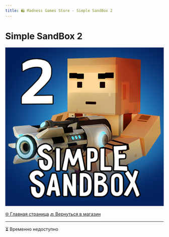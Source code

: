 ```yaml
---
title: 🛍️ Madness Games Store - Simple SandBox 2
---
```


<link rel="stylesheet" href="css/style.css">

# Simple SandBox 2

![MGSssb2logo](https://github.com/GamzeeChert/gamzeechert.github.io/blob/main/_madnessgamesstore%2F_pictures%2FMGSssb2logo.png?raw=true)

<a href="./index.html" class="button-link">🌐 Главная страница</a>
<a href="./MGSMain.html" class="button-link">🔙 Вернуться в магазин</a>

- - - - -

<!-- ## Доступные товары

 - Валюта:
   - Монеты:
     - **80.000 SC** - 99.00 руб / 62 TGs
     - **180.000 SC** - 200.00 руб / 123 TGs
     - **300.000 SC** - 300.00 руб / 184 TGs
     - **450.000 SC** - 400.00 руб / 245 TGs
     - **1.000.000 SC** - 800.00 руб / 489 TGs
   - Кристаллы:
     - **80 CR** - 99.00 руб / 62 TGs
     - **180 CR** - 200.00 руб / 123 TGs
     - **300 CR** - 300.00 руб / 184 TGs
     - **450 CR** - 400.00 руб / 245 TGs
     - **1.000 CR** - 800.00 руб / 489 TGs
   - Ключи:
     - **255 Keys** - 139.00 руб / 86 TGs
     - **650 Keys** - 300.00 руб / 184 TGs
     - **1450 Keys** - 600.00 руб / 368 TGs
 - Паки:
   - **Apocalypse Pack** - 900.00 руб / 550 TGs
   - **Apocalypse Interiors Pack** - 250.00 руб / 154 TGs
   - **Apocalypse Wasteland (All Pack)** - 1125.00 руб / 688 TGs
   - **Apocalypse Wasteland (Props)** - 799.00 руб / 489 TGs
   - **Apocalypse Wasteland (Cars)** - 499.00 руб / 306 TGs
   - **Apocalypse Wasteland (Characters)** - 400.00 руб / 245 TGs
   - **Stalker Pack** - 699.00 руб / 428 TGs
   - **Cyber Ninja Pack** - 1000.00 руб / 611 TGs
   - **Starter Pack** - 350.00 руб / 215 TGs
   - **Arctic Ops Bundle** - 349.00 руб / 214 TGs
   - **Elite Bundle** - 399.00 руб / 245 TGs
   - **WW2 Pack** - 800.00 руб / 489 TGs
   - **Хоккейная банда** - 450.00 руб / 276 TGs
   - **Байкерский Пак** - 450.00 руб / 276 TGs
 - Паки армий стран:
   - 🇬🇧 **Армия Британии** - 350.00 руб / 215 TGs
   - 🇩🇪 **Армия Германии** - 599.00 руб / 368 TGs
   - 🇧🇷 **Армия Бразилии** - 425.00 руб / 261 TGs
   - 🇰🇿 **Армия Казахстана** - 599.00 руб / 368 TGs
   - 🇺🇲 **Армия США** - 499.00 руб / 306 TGs
 - Скины на персонажа:
   - **Halloween Skin #1** - 200.00 руб / 123 TGs
   - **Halloween Skin #2** - 200.00 руб / 123 TGs
   - **Creatures Skins** - 150.00 руб / 93 TGs
   - **HD Skins** - 250.00 руб / 154 TGs
   - **Mafia Skins** - 225.00 руб / 139 TGs
 - Оружие:
   - **Skins REKT** - 159.00 руб / 99 TGs
   - **Water REKT** - 189.00 руб / 117 TGs
   - **Mini-Gun MH1 + 75 CR** - 199.00 руб / 123 TGs
   - **RPG 2.0 + 25 CR** - 179.00 руб / 111 TGs
 - Транспорт:
   - **Vehicle Pack** - 200.00 руб / 123 TGs
   - **Air Pack** - 299.00 руб / 184 TGs
   - **Car #1** - 199.00 руб / 123 TGs
   - **Car #2** - 129.00 руб / 80 TGs
   - **Helicopter #1** - 75.00 руб / 47 TGs
   - **Retro Pack** - 209.00 руб / 129 TGs
   - **Heli Pack** - 139.00 руб / 86 TGs
   - **Car Pack** - 249.00 руб / 154 TGs
 - Прочее:
   - **Бесконечная VIP-подписка** - 1899.00 руб / 1160 TGs
   - **AdsBlock + 350 CR** - 300.00 руб / 184 TGs
   - **Robot Pack** - 149.00 руб / 92 TGS

<a href="https://t.me/m/SvEAzEGNYWUy" class="button2-link">🛍️ Купить у продавца</a>

- - - - -

`Список товаров обновлён 02.09.2025` -->
⏳ Временно недоступно